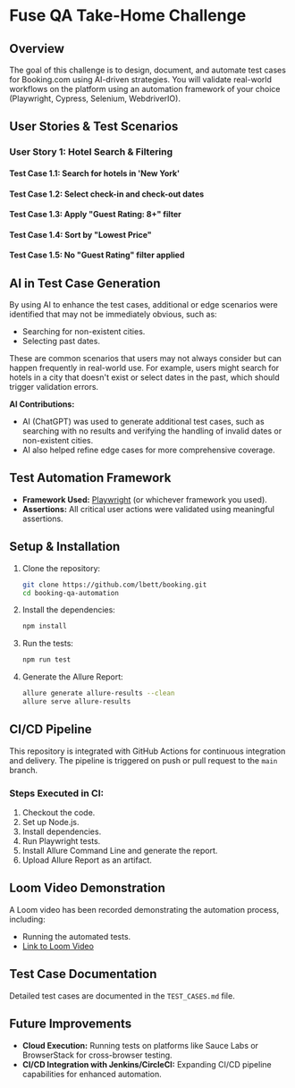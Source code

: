 # Fuse QA Take-Home Challenge

## Overview
The goal of this challenge is to design, document, and automate test cases for Booking.com using AI-driven strategies. You will validate real-world workflows on the platform using an automation framework of your choice (Playwright, Cypress, Selenium, WebdriverIO).

## User Stories & Test Scenarios

### User Story 1: Hotel Search & Filtering
#### Test Case 1.1: Search for hotels in 'New York'
#### Test Case 1.2: Select check-in and check-out dates
#### Test Case 1.3: Apply "Guest Rating: 8+" filter
#### Test Case 1.4: Sort by "Lowest Price"
#### Test Case 1.5: No "Guest Rating" filter applied

## AI in Test Case Generation
By using AI to enhance the test cases, additional or edge scenarios were identified that may not be immediately obvious, such as:
- Searching for non-existent cities.
- Selecting past dates.

These are common scenarios that users may not always consider but can happen frequently in real-world use. For example, users might search for hotels in a city that doesn't exist or select dates in the past, which should trigger validation errors.

**AI Contributions:**
- AI (ChatGPT) was used to generate additional test cases, such as searching with no results and verifying the handling of invalid dates or non-existent cities.
- AI also helped refine edge cases for more comprehensive coverage.

## Test Automation Framework
- **Framework Used:** [Playwright](https://playwright.dev) (or whichever framework you used).
- **Assertions:** All critical user actions were validated using meaningful assertions.

## Setup & Installation
1. Clone the repository:
    ```bash
    git clone https://github.com/lbett/booking.git
    cd booking-qa-automation
    ```

2. Install the dependencies:
    ```bash
    npm install
    ```

3. Run the tests:
    ```bash
    npm run test
    ```

4. Generate the Allure Report:
    ```bash
    allure generate allure-results --clean
    allure serve allure-results
    ```

## CI/CD Pipeline
This repository is integrated with GitHub Actions for continuous integration and delivery. The pipeline is triggered on push or pull request to the `main` branch.

### Steps Executed in CI:
1. Checkout the code.
2. Set up Node.js.
3. Install dependencies.
4. Run Playwright tests.
5. Install Allure Command Line and generate the report.
6. Upload Allure Report as an artifact.

## Loom Video Demonstration
A Loom video has been recorded demonstrating the automation process, including:
- Running the automated tests.
- [Link to Loom Video](your-loom-video-link)

## Test Case Documentation
Detailed test cases are documented in the `TEST_CASES.md` file.

## Future Improvements
- **Cloud Execution:** Running tests on platforms like Sauce Labs or BrowserStack for cross-browser testing.
- **CI/CD Integration with Jenkins/CircleCI:** Expanding CI/CD pipeline capabilities for enhanced automation.
